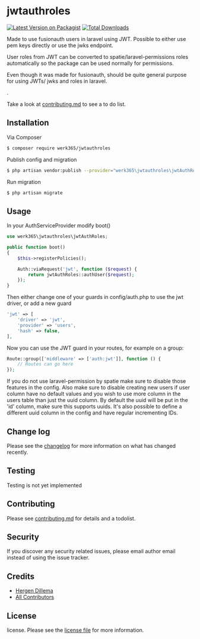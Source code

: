 # jwtauthroles

[![Latest Version on Packagist][ico-version]][link-packagist]
[![Total Downloads][ico-downloads]][link-downloads]

Made to use fusionauth users in laravel using JWT. Possible to either use pem keys directly or use the jwks endpoint.

User roles from JWT can be converted to spatie/laravel-permissions roles automatically so the package can be used normally for permissions.

Even though it was made for fusionauth, should be quite general purpose for using JWTs/ jwks and roles in laravel.

.

Take a look at [contributing.md](contributing.md) to see a to do list.

## Installation

Via Composer

``` bash
$ composer require werk365/jwtauthroles
```

Publish config and migration

```bash
$ php artisan vendor:publish --provider="werk365\jwtauthroles\jwtAuthRolesServiceProvider"
```

Run migration
```bash
$ php artisan migrate
```

## Usage

In your AuthServiceProvider modify boot()
```php
use werk365\jwtauthroles\jwtAuthRoles;

public function boot()
{
    $this->registerPolicies();

    Auth::viaRequest('jwt', function ($request) {
        return jwtAuthRoles::authUser($request);
    });
}
```

Then either change one of your guards in config/auth.php to use the jwt driver, or add a new guard
```php
'jwt' => [
    'driver' => 'jwt',
    'provider' => 'users',
    'hash' => false,
],
```
Now you can use the JWT guard in your routes, for example on a group:
```php
Route::group(['middleware' => ['auth:jwt']], function () {
    // Routes can go here
});
```

If you do not use laravel-permission by spatie make sure to disable those features in the config. 
Also make sure to disable creating new users if user column have no default values and you wish to use more column in the users table than just the uuid column.
By default the uuid will be put in the 'id' column, make sure this supports uuids. It's also possible to define a different uuid column in the config and have regular incrementing IDs. 

## Change log

Please see the [changelog](changelog.md) for more information on what has changed recently.

## Testing

Testing is not yet implemented

## Contributing

Please see [contributing.md](contributing.md) for details and a todolist.

## Security

If you discover any security related issues, please email author email instead of using the issue tracker.

## Credits

- [Hergen Dillema][link-author]
- [All Contributors][link-contributors]

## License

license. Please see the [license file](license.md) for more information.

[ico-version]: https://img.shields.io/packagist/v/werk365/jwtauthroles.svg?style=flat-square
[ico-downloads]: https://img.shields.io/packagist/dt/werk365/jwtauthroles.svg?style=flat-square
[ico-travis]: https://img.shields.io/travis/werk365/jwtauthroles/master.svg?style=flat-square
[ico-styleci]: https://styleci.io/repos/12345678/shield

[link-packagist]: https://packagist.org/packages/werk365/jwtauthroles
[link-downloads]: https://packagist.org/packages/werk365/jwtauthroles
[link-author]: https://github.com/HergenD
[link-contributors]: ../../contributors
